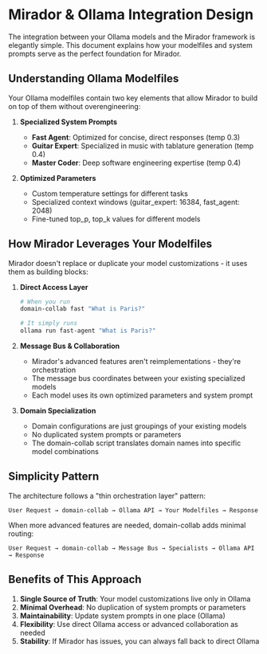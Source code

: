 # Mirador & Ollama Integration Design

The integration between your Ollama models and the Mirador framework is elegantly simple. This document explains how your modelfiles and system prompts serve as the perfect foundation for Mirador.

## Understanding Ollama Modelfiles

Your Ollama modelfiles contain two key elements that allow Mirador to build on top of them without overengineering:

1. **Specialized System Prompts**
   - **Fast Agent**: Optimized for concise, direct responses (temp 0.3)
   - **Guitar Expert**: Specialized in music with tablature generation (temp 0.4)
   - **Master Coder**: Deep software engineering expertise (temp 0.4)

2. **Optimized Parameters**
   - Custom temperature settings for different tasks
   - Specialized context windows (guitar_expert: 16384, fast_agent: 2048)
   - Fine-tuned top_p, top_k values for different models

## How Mirador Leverages Your Modelfiles

Mirador doesn't replace or duplicate your model customizations - it uses them as building blocks:

1. **Direct Access Layer**
   ```bash
   # When you run
   domain-collab fast "What is Paris?"
   
   # It simply runs
   ollama run fast-agent "What is Paris?"
   ```

2. **Message Bus & Collaboration**
   - Mirador's advanced features aren't reimplementations - they're orchestration
   - The message bus coordinates between your existing specialized models
   - Each model uses its own optimized parameters and system prompt

3. **Domain Specialization**
   - Domain configurations are just groupings of your existing models
   - No duplicated system prompts or parameters
   - The domain-collab script translates domain names into specific model combinations

## Simplicity Pattern

The architecture follows a "thin orchestration layer" pattern:

```
User Request → domain-collab → Ollama API → Your Modelfiles → Response
```

When more advanced features are needed, domain-collab adds minimal routing:

```
User Request → domain-collab → Message Bus → Specialists → Ollama API → Response
```

## Benefits of This Approach

1. **Single Source of Truth**: Your model customizations live only in Ollama
2. **Minimal Overhead**: No duplication of system prompts or parameters
3. **Maintainability**: Update system prompts in one place (Ollama)
4. **Flexibility**: Use direct Ollama access or advanced collaboration as needed
5. **Stability**: If Mirador has issues, you can always fall back to direct Ollama
